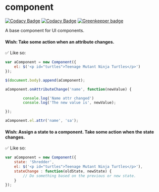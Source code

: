 # component
[![Codacy Badge](https://api.codacy.com/project/badge/Grade/020010dc9b8f4cb3a8abf1b313c940a4)](https://app.codacy.com/app/justingeeslin/component?utm_source=github.com&utm_medium=referral&utm_content=justingeeslin/component&utm_campaign=Badge_Grade_Dashboard) 
[![Codacy Badge](https://api.codacy.com/project/badge/Coverage/44aeb9fcace04fcb9c2ad5445d25bedf)](https://www.codacy.com/app/justingeeslin/component?utm_source=github.com&utm_medium=referral&utm_content=justingeeslin/component&utm_campaign=Badge_Coverage)
[![Greenkeeper badge](https://badges.greenkeeper.io/justingeeslin/component.svg)](https://greenkeeper.io/)

A base component for UI components. 

#### Wish: Take some action when an attribute changes. 

✅ Like so:
```js 
var aComponent = new Component({
	el: $('<p id="turtles">Teenage Mutant Ninja Turtles</p>')
});

$(document.body).append(aComponent);

aComponent.onAttributeChange('name', function(newValue) {

        console.log('Name attr changed')
        console.log('The new value is', newValue);

});

aComponent.el.attr('name', 'sa');
```

#### Wish: Assign a state to a component. Take some action when the state changes.

✅ Like so:

```js 
var aComponent = new Component({
	state: 'Shredder',
	el: $('<p id="turtles">Teenage Mutant Ninja Turtles</p>'),
	stateChange : function(oldState, newState) {
		// Do something based on the previous or new state.
	}
});

```

